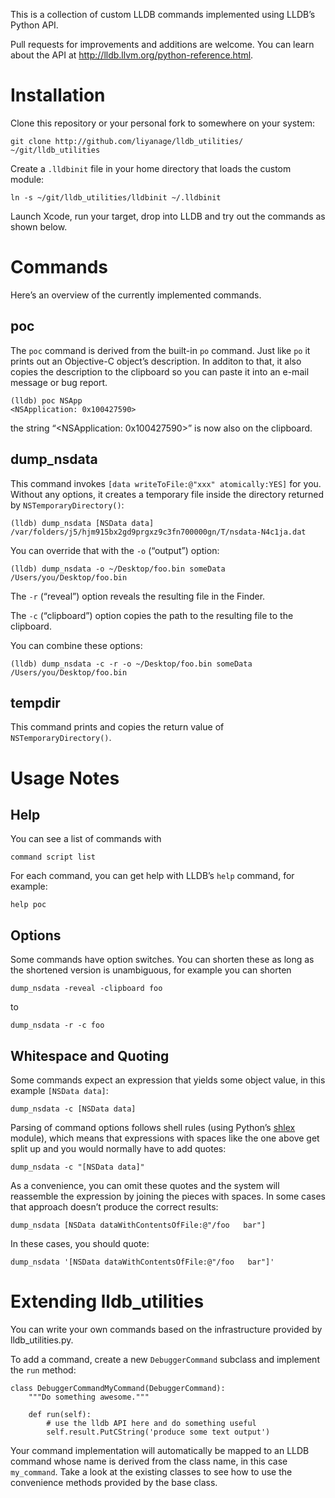 This is a collection of custom LLDB commands implemented using LLDB’s Python API.

Pull requests for improvements and additions are welcome. You can learn about the API at http://lldb.llvm.org/python-reference.html.


# Installation

Clone this repository or your personal fork to somewhere on your system:

    git clone http://github.com/liyanage/lldb_utilities/ ~/git/lldb_utilities

Create a `.lldbinit` file in your home directory that loads the custom module:

    ln -s ~/git/lldb_utilities/lldbinit ~/.lldbinit

Launch Xcode, run your target, drop into LLDB and try out the commands as shown below.


# Commands

Here’s an overview of the currently implemented commands.

## poc

The `poc` command is derived from the built-in `po` command. Just like `po` it prints out
an Objective-C object’s description. In additon to that, it also copies the description
to the clipboard so you can paste it into an e-mail message or bug report.

    (lldb) poc NSApp
    <NSApplication: 0x100427590>

the string “&lt;NSApplication: 0x100427590>” is now also on the clipboard.

## dump_nsdata

This command invokes `[data writeToFile:@"xxx" atomically:YES]` for you. Without any options,
it creates a temporary file inside the directory returned by `NSTemporaryDirectory()`:

    (lldb) dump_nsdata [NSData data]
    /var/folders/j5/hjm915bx2gd9prgxz9c3fn700000gn/T/nsdata-N4c1ja.dat

You can override that with the `-o` (“output”) option:

    (lldb) dump_nsdata -o ~/Desktop/foo.bin someData
    /Users/you/Desktop/foo.bin

The `-r` (“reveal”) option reveals the resulting file in the Finder.

The `-c` (“clipboard”) option copies the path to the resulting file to the clipboard.

You can combine these options:

    (lldb) dump_nsdata -c -r -o ~/Desktop/foo.bin someData
    /Users/you/Desktop/foo.bin

## tempdir

This command prints and copies the return value of `NSTemporaryDirectory()`.


# Usage Notes

## Help

You can see a list of commands with

    command script list

For each command, you can get help with LLDB’s `help` command, for example:

    help poc

## Options

Some commands have option switches. You can shorten these as long as the shortened
version is unambiguous, for example you can shorten

    dump_nsdata -reveal -clipboard foo

to

    dump_nsdata -r -c foo

## Whitespace and Quoting

Some commands expect an expression that yields some object value, in this example `[NSData data]`:

    dump_nsdata -c [NSData data]

Parsing of command options follows shell rules (using Python’s [shlex](http://docs.python.org/2/library/shlex.html) module),
which means that expressions with spaces like the one above get split up and you would
normally have to add quotes:

    dump_nsdata -c "[NSData data]"

As a convenience, you can omit these quotes and the system will reassemble the expression
by joining the pieces with spaces. In some cases that approach doesn’t produce the
correct results:

    dump_nsdata [NSData dataWithContentsOfFile:@"/foo   bar"]
    
In these cases, you should quote:

    dump_nsdata '[NSData dataWithContentsOfFile:@"/foo   bar"]'


# Extending lldb_utilities

You can write your own commands based on the infrastructure provided by lldb_utilities.py.

To add a command, create a new `DebuggerCommand` subclass and implement the `run` method:

    class DebuggerCommandMyCommand(DebuggerCommand):
        """Do something awesome."""

        def run(self):
            # use the lldb API here and do something useful
            self.result.PutCString('produce some text output')

Your command implementation will automatically be mapped to an LLDB command whose name
is derived from the class name, in this case `my_command`. Take a look at the existing
classes to see how to use the convenience methods provided by the base class.